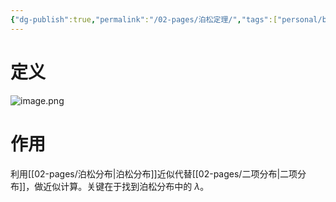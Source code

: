```yaml
---
{"dg-publish":true,"permalink":"/02-pages/泊松定理/","tags":["personal/blog","概率论","概念"]}
---
```


# 定义
![image.png](https://yelanyanyu-img-bed.oss-cn-hangzhou.aliyuncs.com/img/blog/2024/06/20240606190147.png)

# 作用
利用[[02-pages/泊松分布\|泊松分布]]近似代替[[02-pages/二项分布\|二项分布]]，做近似计算。关键在于找到泊松分布中的 $\displaystyle \lambda$。